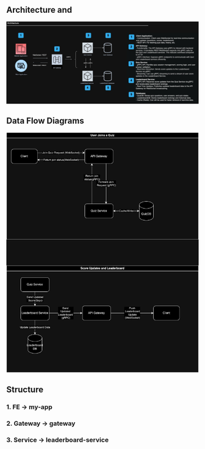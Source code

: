 ## Architecture and 
![architecture-diagram-elsa.jpg](architecture-diagram-elsa.jpg)
## Data Flow Diagrams
![data-flow-elsa.jpg](data-flow-elsa.jpg)
## Structure
### 1. FE -> my-app
### 2. Gateway -> gateway
### 3. Service -> leaderboard-service
